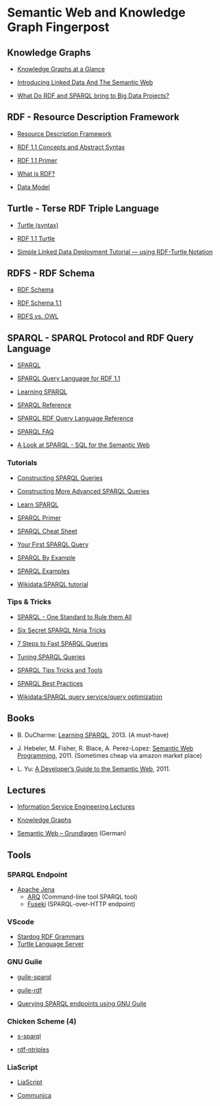 # Semantic Web and Knowledge Graph Fingerpost

## Knowledge Graphs

* [Knowledge Graphs at a Glance](https://towardsdatascience.com/knowledge-graphs-at-a-glance-c9119130a9f0)

* [Introducing Linked Data And The Semantic Web](http://www.linkeddatatools.com/semantic-web-basics)

* [What Do RDF and SPARQL bring to Big Data Projects?](https://doi.org/10.1089/big.2012.0004)

## RDF - Resource Description Framework

* [Resource Description Framework](https://en.wikipedia.org/wiki/Resource_Description_Framework)

* [RDF 1.1 Concepts and Abstract Syntax](https://www.w3.org/TR/rdf11-concepts/)

* [RDF 1.1 Primer](https://www.w3.org/TR/rdf11-primer/)

* [What is RDF?](https://www.bobdc.com/blog/whatisrdf/)

* [Data Model](https://www.stardog.com/tutorials/data-model)

## Turtle - Terse RDF Triple Language

* [Turtle (syntax)](https://en.wikipedia.org/wiki/Turtle_(syntax))

* [RDF 1.1 Turtle](https://www.w3.org/TR/turtle/)

* [Simple Linked Data Deployment Tutorial — using RDF-Turtle Notation](https://medium.com/openlink-software-blog/simple-linked-data-deployment-tutorial-a532e568c82f)

## RDFS - RDF Schema

* [RDF Schema](https://en.wikipedia.org/wiki/RDF_Schema)

* [RDF Schema 1.1](https://www.w3.org/TR/rdf-schema/)

* [RDFS vs. OWL](https://cambridgesemantics.com/blog/semantic-university/learn-owl-rdfs/rdfs-vs-owl/)

## SPARQL - SPARQL Protocol and RDF Query Language

* [SPARQL](https://en.wikipedia.org/wiki/SPARQL)

* [SPARQL Query Language for RDF 1.1](https://www.w3.org/TR/rdf-sparql-query/)

* [Learning SPARQL](http://www.learningsparql.com/)

* [SPARQL Reference](https://docs.cambridgesemantics.com/anzograph/v2.2/userdoc/sparql-ref.htm)

* [SPARQL RDF Query Language Reference](https://www.dajobe.org/2005/04-sparql/SPARQLreference-1.8.pdf)

* [SPARQL FAQ](http://www.thefigtrees.net/lee/sw/sparql-faq)

* [A Look at SPARQL - SQL for the Semantic Web](https://codyburleson.com/blog/a-look-at-sparql-sql-for-semantic-web)

### Tutorials

* [Constructing SPARQL Queries](https://medium.com/wallscope/constructing-sparql-queries-ca63b8b9ac02)

* [Constructing More Advanced SPARQL Queries](https://medium.com/wallscope/constructing-more-advanced-sparql-queries-72d5ade1eedc)

* [Learn SPARQL](https://www.stardog.com/tutorials/sparql/)

* [SPARQL Primer](https://docs.data.world/tutorials/sparql/index.html)

* [SPARQL Cheat Sheet](http://www.iro.umontreal.ca/~lapalme/ift6281/sparql-1_1-cheat-sheet.pdf)

* [Your First SPARQL Query](https://docs.data.world/tutorials/sparql/Your_First_Sparql_Query.html)

* [SPARQL By Example](https://www.w3.org/2009/Talks/0615-qbe/)

* [SPARQL Examples](https://codyburleson.com/search?q=%22SPARQL%20Examples%22)

* [Wikidata:SPARQL tutorial](https://www.wikidata.org/wiki/Wikidata:SPARQL_tutorial)

### Tips & Tricks

* [SPARQL - One Standard to Rule them All](https://blog.cambridgesemantics.com/sparql-one-standard-to-rule-them-all)

* [Six Secret SPARQL Ninja Tricks](https://www.linkedin.com/pulse/six-secret-sparql-ninja-tricks-kurt-cagle)

* [7 Steps to Fast SPARQL Queries](https://www.stardog.com/blog/7-steps-to-fast-sparql-queries/)

* [Tuning SPARQL Queries](https://observablehq.com/@lomoramic/tuning-sparql-queries)

* [SPARQL Tips Tricks and Tools](https://www.oclc.org/developer/news/2016/sparql-tips-tricks-tools.en.html)

* [SPARQL Best Practices](https://docs.cambridgesemantics.com/anzo/v4.4/userdoc/sparql-queries.htm)

* [Wikidata:SPARQL query service/query optimization](https://www.wikidata.org/wiki/Wikidata:SPARQL_query_service/query_optimization)

## Books

* B. DuCharme: [Learning SPARQL](https://www.oreilly.com/library/view/learning-sparql-2nd/9781449371449/), 2013. (A must-have)

* J. Hebeler, M. Fisher, R. Blace, A. Perez-Lopez: [Semantic Web Programming](https://www.wiley.com/en-us/Semantic+Web+Programming-p-9781118080603), 2011. (Sometimes cheap via amazon market place)

* L. Yu: [A Developer’s Guide to the Semantic Web](https://doi.org/10.1007/978-3-642-15970-1), 2011. 

## Lectures

* [Information Service Engineering Lectures](https://ise-fizkarlsruhe.github.io/ISE-teaching/)

* [Knowledge Graphs](https://iccl.inf.tu-dresden.de/web/Knowledge_Graphs_(WS2020/21))

* [Semantic Web – Grundlagen](https://www.semantic-web-grundlagen.de/) (German)

## Tools

### SPARQL Endpoint

* [Apache Jena](https://jena.apache.org)
  * [ARQ](https://jena.apache.org/documentation/query/index.html) (Command-line tool SPARQL tool)
  * [Fuseki](https://jena.apache.org/documentation/fuseki2/) (SPARQL-over-HTTP endpoint)

### VScode

* [Stardog RDF Grammars](https://marketplace.visualstudio.com/items?itemName=stardog-union.stardog-rdf-grammars&ssr=false#overview)
* [Turtle Language Server](https://marketplace.visualstudio.com/items?itemName=stardog-union.vscode-langserver-turtle)

### GNU Guile

* [guile-sparql](https://github.com/roelj/guile-sparql)

* [guile-rdf](https://framagit.org/tyreunom/guile-rdf)

* [Querying SPARQL endpoints using GNU Guile](https://www.roelj.com/querying-sparql-endpoints-using-gnu-guile.html)

### Chicken Scheme (4)

* [s-sparql](https://github.com/nathanielrb/s-sparql)

* [rdf-ntriples](https://wiki.call-cc.org/eggref/3/rdf-ntriples)

### LiaScript

* [LiaScript](https://liascript.github.io/)

* [Communica](https://github.com/LiaTemplates/Communica)
